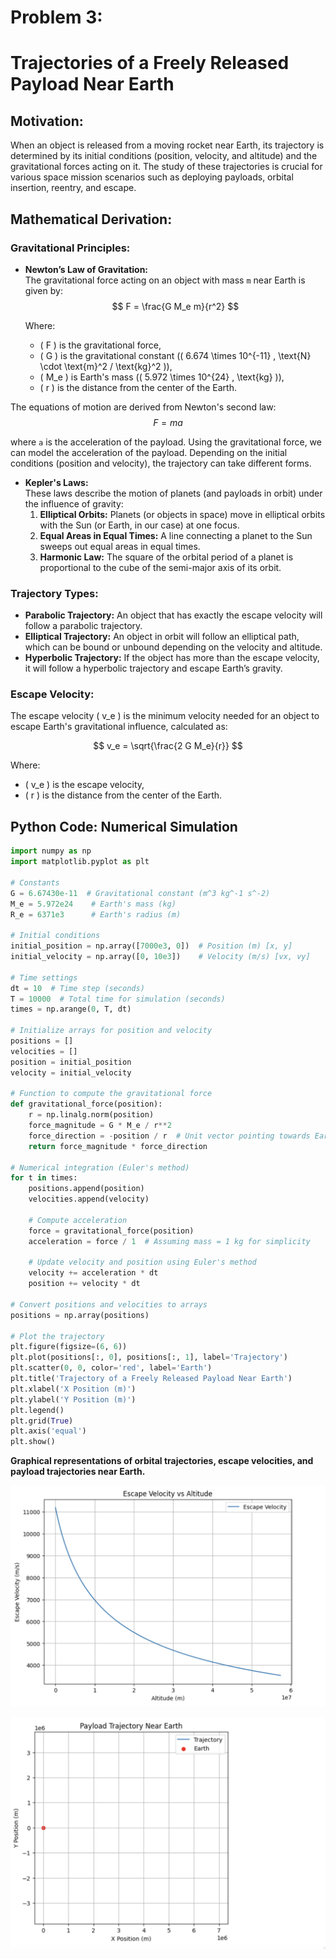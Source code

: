 # Problem 3: 
# Trajectories of a Freely Released Payload Near Earth

## Motivation:
When an object is released from a moving rocket near Earth, its trajectory is determined by its initial conditions (position, velocity, and altitude) and the gravitational forces acting on it. The study of these trajectories is crucial for various space mission scenarios such as deploying payloads, orbital insertion, reentry, and escape.


## Mathematical Derivation:

### Gravitational Principles:
- **Newton’s Law of Gravitation:**  
  The gravitational force acting on an object with mass `m` near Earth is given by:
$$
  F = \frac{G M_e m}{r^2}
$$

  Where:
  - \( F \) is the gravitational force,
  - \( G \) is the gravitational constant (\( 6.674 \times 10^{-11} \, \text{N} \cdot \text{m}^2 / \text{kg}^2 \)),
  - \( M_e \) is Earth's mass (\( 5.972 \times 10^{24} \, \text{kg} \)),
  - \( r \) is the distance from the center of the Earth.
  
The equations of motion are derived from Newton's second law:
$$
  F = ma
$$

where `a` is the acceleration of the payload. Using the gravitational force, we can model the acceleration of the payload. Depending on the initial conditions (position and velocity), the trajectory can take different forms.

- **Kepler's Laws:**  
  These laws describe the motion of planets (and payloads in orbit) under the influence of gravity:
  1. **Elliptical Orbits:** Planets (or objects in space) move in elliptical orbits with the Sun (or Earth, in our case) at one focus.
  2. **Equal Areas in Equal Times:** A line connecting a planet to the Sun sweeps out equal areas in equal times.
  3. **Harmonic Law:** The square of the orbital period of a planet is proportional to the cube of the semi-major axis of its orbit.

### Trajectory Types:
- **Parabolic Trajectory:** An object that has exactly the escape velocity will follow a parabolic trajectory.
- **Elliptical Trajectory:** An object in orbit will follow an elliptical path, which can be bound or unbound depending on the velocity and altitude.
- **Hyperbolic Trajectory:** If the object has more than the escape velocity, it will follow a hyperbolic trajectory and escape Earth’s gravity.

### Escape Velocity:
The escape velocity \( v_e \) is the minimum velocity needed for an object to escape Earth's gravitational influence, calculated as:

$$
v_e = \sqrt{\frac{2 G M_e}{r}}
$$

Where:
-  \( v_e \) is the escape velocity,
- \( r \) is the distance from the center of the Earth.

## Python Code: Numerical Simulation

```python
import numpy as np
import matplotlib.pyplot as plt

# Constants
G = 6.67430e-11  # Gravitational constant (m^3 kg^-1 s^-2)
M_e = 5.972e24    # Earth's mass (kg)
R_e = 6371e3      # Earth's radius (m)

# Initial conditions
initial_position = np.array([7000e3, 0])  # Position (m) [x, y]
initial_velocity = np.array([0, 10e3])    # Velocity (m/s) [vx, vy]

# Time settings
dt = 10  # Time step (seconds)
T = 10000  # Total time for simulation (seconds)
times = np.arange(0, T, dt)

# Initialize arrays for position and velocity
positions = []
velocities = []
position = initial_position
velocity = initial_velocity

# Function to compute the gravitational force
def gravitational_force(position):
    r = np.linalg.norm(position)
    force_magnitude = G * M_e / r**2
    force_direction = -position / r  # Unit vector pointing towards Earth's center
    return force_magnitude * force_direction

# Numerical integration (Euler's method)
for t in times:
    positions.append(position)
    velocities.append(velocity)
    
    # Compute acceleration
    force = gravitational_force(position)
    acceleration = force / 1  # Assuming mass = 1 kg for simplicity
    
    # Update velocity and position using Euler's method
    velocity += acceleration * dt
    position += velocity * dt

# Convert positions and velocities to arrays
positions = np.array(positions)

# Plot the trajectory
plt.figure(figsize=(6, 6))
plt.plot(positions[:, 0], positions[:, 1], label='Trajectory')
plt.scatter(0, 0, color='red', label='Earth')
plt.title('Trajectory of a Freely Released Payload Near Earth')
plt.xlabel('X Position (m)')
plt.ylabel('Y Position (m)')
plt.legend()
plt.grid(True)
plt.axis('equal')
plt.show()
```

**Graphical representations of orbital trajectories, escape velocities, and payload trajectories near Earth.**

![Orbital Trajectories and Escape Velocities](../../_pics/Graph5.png)

![Payload Trajocteries](../../_pics/Graph6.png)